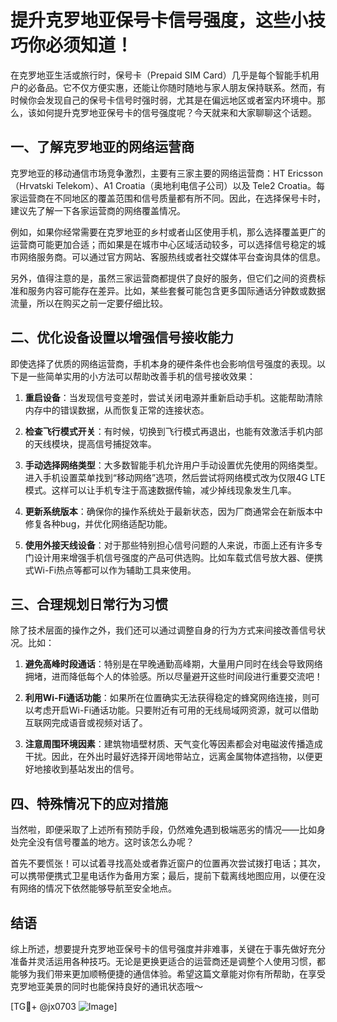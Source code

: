 # 提升克罗地亚保号卡信号强度，这些小技巧你必须知道！

在克罗地亚生活或旅行时，保号卡（Prepaid SIM Card）几乎是每个智能手机用户的必备品。它不仅方便实惠，还能让你随时随地与家人朋友保持联系。然而，有时候你会发现自己的保号卡信号时强时弱，尤其是在偏远地区或者室内环境中。那么，该如何提升克罗地亚保号卡的信号强度呢？今天就来和大家聊聊这个话题。

## 一、了解克罗地亚的网络运营商

克罗地亚的移动通信市场竞争激烈，主要有三家主要的网络运营商：HT Ericsson（Hrvatski Telekom）、A1 Croatia（奥地利电信子公司）以及 Tele2 Croatia。每家运营商在不同地区的覆盖范围和信号质量都有所不同。因此，在选择保号卡时，建议先了解一下各家运营商的网络覆盖情况。

例如，如果你经常需要在克罗地亚的乡村或者山区使用手机，那么选择覆盖更广的运营商可能更加合适；而如果是在城市中心区域活动较多，可以选择信号稳定的城市网络服务商。可以通过官方网站、客服热线或者社交媒体平台查询具体的信息。

另外，值得注意的是，虽然三家运营商都提供了良好的服务，但它们之间的资费标准和服务内容可能存在差异。比如，某些套餐可能包含更多国际通话分钟数或数据流量，所以在购买之前一定要仔细比较。

## 二、优化设备设置以增强信号接收能力

即使选择了优质的网络运营商，手机本身的硬件条件也会影响信号强度的表现。以下是一些简单实用的小方法可以帮助改善手机的信号接收效果：

1. **重启设备**：当发现信号变差时，尝试关闭电源并重新启动手机。这能帮助清除内存中的错误数据，从而恢复正常的连接状态。
   
2. **检查飞行模式开关**：有时候，切换到飞行模式再退出，也能有效激活手机内部的天线模块，提高信号捕捉效率。

3. **手动选择网络类型**：大多数智能手机允许用户手动设置优先使用的网络类型。进入手机设置菜单找到“移动网络”选项，然后尝试将网络模式改为仅限4G LTE模式。这样可以让手机专注于高速数据传输，减少掉线现象发生几率。

4. **更新系统版本**：确保你的操作系统处于最新状态，因为厂商通常会在新版本中修复各种bug，并优化网络适配功能。

5. **使用外接天线设备**：对于那些特别担心信号问题的人来说，市面上还有许多专门设计用来增强手机信号强度的产品可供选购。比如车载式信号放大器、便携式Wi-Fi热点等都可以作为辅助工具来使用。

## 三、合理规划日常行为习惯

除了技术层面的操作之外，我们还可以通过调整自身的行为方式来间接改善信号状况。比如：

1. **避免高峰时段通话**：特别是在早晚通勤高峰期，大量用户同时在线会导致网络拥堵，进而降低每个人的体验感。所以尽量避开这些时间段进行重要交流吧！

2. **利用Wi-Fi通话功能**：如果所在位置确实无法获得稳定的蜂窝网络连接，则可以考虑开启Wi-Fi通话功能。只要附近有可用的无线局域网资源，就可以借助互联网完成语音或视频对话了。

3. **注意周围环境因素**：建筑物墙壁材质、天气变化等因素都会对电磁波传播造成干扰。因此，在外出时最好选择开阔地带站立，远离金属物体遮挡物，以便更好地接收到基站发出的信号。

## 四、特殊情况下的应对措施

当然啦，即便采取了上述所有预防手段，仍然难免遇到极端恶劣的情况——比如身处完全没有信号覆盖的地方。这时该怎么办呢？

首先不要慌张！可以试着寻找高处或者靠近窗户的位置再次尝试拨打电话；其次，可以携带便携式卫星电话作为备用方案；最后，提前下载离线地图应用，以便在没有网络的情况下依然能够导航至安全地点。

## 结语

综上所述，想要提升克罗地亚保号卡的信号强度并非难事，关键在于事先做好充分准备并灵活运用各种技巧。无论是更换更适合的运营商还是调整个人使用习惯，都能够为我们带来更加顺畅便捷的通信体验。希望这篇文章能对你有所帮助，在享受克罗地亚美景的同时也能保持良好的通讯状态哦～

[TG💪+ @jx0703 ![Image](https://github.com/user-attachments/assets/dbca1d08-cadb-493c-b0ec-ad6f7a83f270)]
